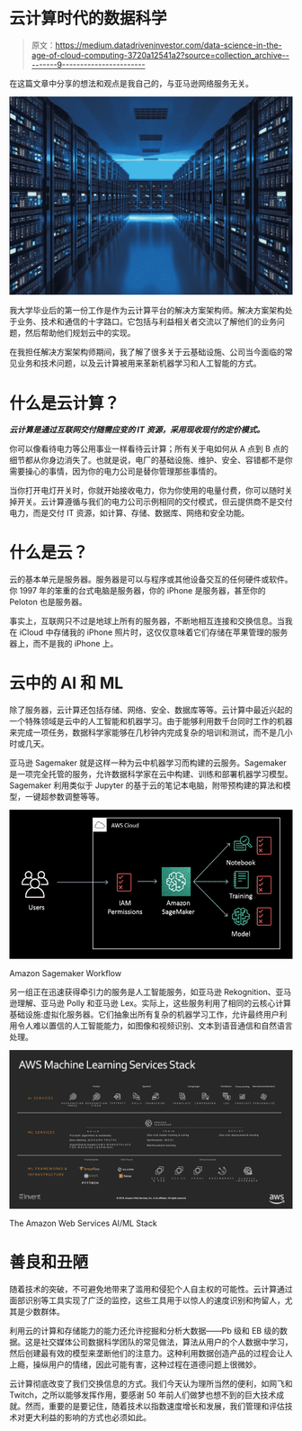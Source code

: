 # 云计算时代的数据科学

> 原文：<https://medium.datadriveninvestor.com/data-science-in-the-age-of-cloud-computing-3720a12541a2?source=collection_archive---------9----------------------->

在这篇文章中分享的想法和观点是我自己的，与亚马逊网络服务无关。

![](img/3fac0da7700e0b81c689878131024470.png)

我大学毕业后的第一份工作是作为云计算平台的解决方案架构师。解决方案架构处于业务、技术和通信的十字路口。它包括与利益相关者交流以了解他们的业务问题，然后帮助他们规划云中的实现。

在我担任解决方案架构师期间，我了解了很多关于云基础设施、公司当今面临的常见业务和技术问题，以及云计算被用来革新机器学习和人工智能的方式。

# 什么是云计算？

***云计算是通过互联网交付随需应变的 IT 资源，采用现收现付的定价模式。***

你可以像看待电力等公用事业一样看待云计算；所有关于电如何从 A 点到 B 点的细节都从你身边消失了。也就是说，电厂的基础设施、维护、安全、容错都不是你需要操心的事情，因为你的电力公司是替你管理那些事情的。

当你打开电灯开关时，你就开始接收电力，你为你使用的电量付费，你可以随时关掉开关。云计算遵循与我们的电力公司示例相同的交付模式，但云提供商不是交付电力，而是交付 IT 资源，如计算、存储、数据库、网络和安全功能。

# 什么是云？

云的基本单元是服务器。服务器是可以与程序或其他设备交互的任何硬件或软件。你 1997 年的笨重的台式电脑是服务器，你的 iPhone 是服务器，甚至你的 Peloton 也是服务器。

事实上，互联网只不过是地球上所有的服务器，不断地相互连接和交换信息。当我在 iCloud 中存储我的 iPhone 照片时，这仅仅意味着它们存储在苹果管理的服务器上，而不是我的 iPhone 上。

# 云中的 AI 和 ML

除了服务器，云计算还包括存储、网络、安全、数据库等等。云计算中最近兴起的一个特殊领域是云中的人工智能和机器学习。由于能够利用数千台同时工作的机器来完成一项任务，数据科学家能够在几秒钟内完成复杂的培训和测试，而不是几小时或几天。

亚马逊 Sagemaker 就是这样一种为云中机器学习而构建的云服务。Sagemaker 是一项完全托管的服务，允许数据科学家在云中构建、训练和部署机器学习模型。Sagemaker 利用类似于 Jupyter 的基于云的笔记本电脑，附带预构建的算法和模型，一键超参数调整等等。

![](img/f5f0a84de33224f3486a5ab2ce57f3c2.png)

Amazon Sagemaker Workflow

另一组正在迅速获得牵引力的服务是人工智能服务，如亚马逊 Rekognition、亚马逊理解、亚马逊 Polly 和亚马逊 Lex。实际上，这些服务利用了相同的云核心计算基础设施:虚拟化服务器。它们抽象出所有复杂的机器学习工作，允许最终用户利用令人难以置信的人工智能能力，如图像和视频识别、文本到语音通信和自然语言处理。

![](img/d0b2383d2c26632a778453823fb8f880.png)

The Amazon Web Services AI/ML Stack

# 善良和丑陋

随着技术的突破，不可避免地带来了滥用和侵犯个人自主权的可能性。云计算通过面部识别等工具实现了广泛的监控，这些工具用于以惊人的速度识别和拘留人，尤其是少数群体。

利用云的计算和存储能力的能力还允许挖掘和分析大数据——Pb 级和 EB 级的数据。这是社交媒体公司数据科学团队的常见做法，算法从用户的个人数据中学习，然后创建最有效的模型来垄断他们的注意力。这种利用数据创造产品的过程会让人上瘾，操纵用户的情绪，因此可能有害，这种过程在道德问题上很微妙。

云计算彻底改变了我们交换信息的方式。我们今天认为理所当然的便利，如网飞和 Twitch，之所以能够发挥作用，要感谢 50 年前人们做梦也想不到的巨大技术成就。然而，重要的是要记住，随着技术以指数速度增长和发展，我们管理和评估技术对更大利益的影响的方式也必须如此。
